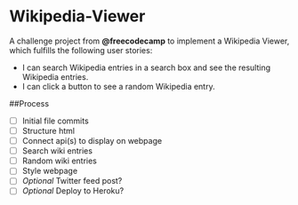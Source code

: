 # Wikipedia-Viewer
A challenge project from **@freecodecamp** to implement a Wikipedia Viewer, which fulfills the following user stories:
- I can search Wikipedia entries in a search box and see the resulting Wikipedia entries.
- I can click a button to see a random Wikipedia entry.

##Process
- [ ] Initial file commits
- [ ] Structure html
- [ ] Connect api(s) to display on webpage
- [ ] Search wiki entries
- [ ] Random wiki entries
- [ ] Style webpage
- [ ] *Optional* Twitter feed post?
- [ ] *Optional* Deploy to Heroku?
